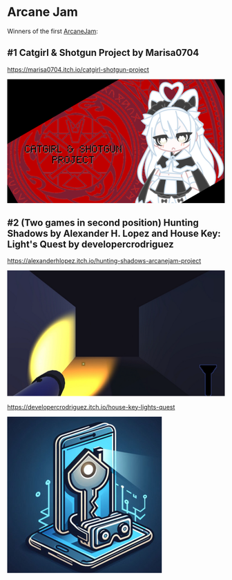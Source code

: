 # Arcane Jam 

Winners of the first [ArcaneJam](https://itch.io/jam/arcanejam): 

## #1 Catgirl & Shotgun Project by Marisa0704 

https://marisa0704.itch.io/catgirl-shotgun-project

![cat girl & shotgun game cover](image.png)

<YoutubeEmbed video-id="eX6trWimiKM" />

## #2 (Two games in second position) Hunting Shadows by Alexander H. Lopez and House Key: Light's Quest by developercrodriguez 

https://alexanderhlopez.itch.io/hunting-shadows-arcanejam-project

![hunting shadows gameplay imgae](image-1.png)

https://developercrodriguez.itch.io/house-key-lights-quest

![alt text](image-2.png)